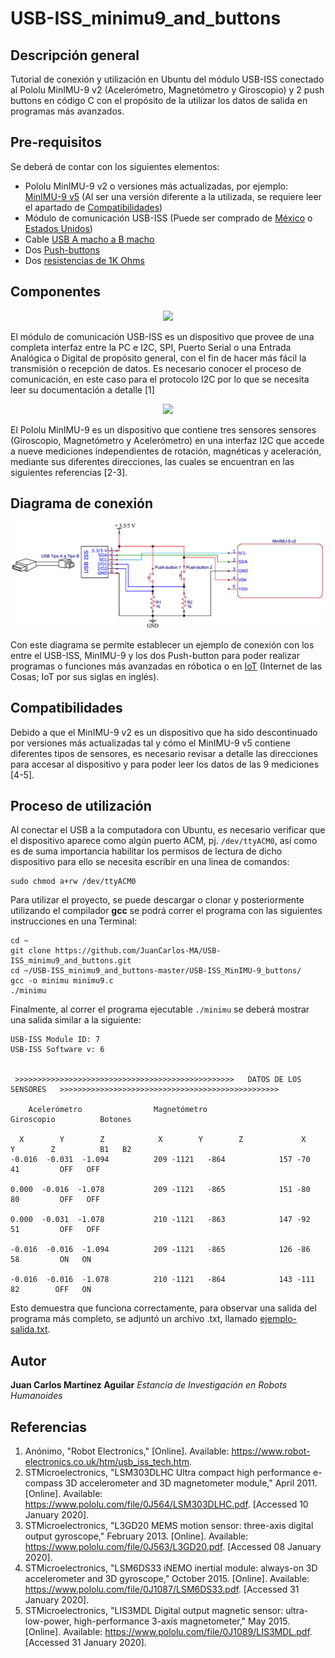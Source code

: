 # USB-ISS_minimu9_and_buttons

## Descripción general
Tutorial de conexión y utilización en Ubuntu del módulo USB-ISS conectado al Pololu MinIMU-9 v2 (Acelerómetro, Magnetómetro y Giroscopio) y 2 push buttons en código C con el propósito de la utilizar los datos de salida en programas más avanzados.

## Pre-requisitos
Se deberá de contar con los siguientes elementos:
* Pololu MinIMU-9 v2 o versiones más actualizadas, por ejemplo: [MinIMU-9 v5](https://www.pololu.com/product/2738) (Al ser una versión diferente a la utilizada, se requiere leer el apartado de [Compatibilidades](#compatibilidades))
* Módulo de comunicación USB-ISS (Puede ser comprado de [México](https://store.robodacta.mx/interfaces-y-programadores/interfaces/interfaz-usb-iss/) o [Estados Unidos](https://www.robotshop.com/en/devantect-usb-to-i2c-spi-serial-interface.html))
* Cable [USB A macho a B macho](https://www.trossenrobotics.com/store/p/6611-USB-A-Male-to-B-Male-6ft-Cable.aspx)
* Dos [Push-buttons](https://www.sparkfun.com/products/8605)
* Dos [resistencias de 1K Ohms](https://www.sparkfun.com/products/14492)

## Componentes
<p align="center">
  <img width="260" length="100" src="https://www.robot-electronics.co.uk/images/usb-iss-300.png">
</p>

El módulo de comunicación USB-ISS es un dispositivo que provee de una completa interfaz entre la PC e I2C, SPI, Puerto Serial o una Entrada Analógica o Digital de propósito general, con el fin de hacer más fácil la transmisión o recepción de datos. Es necesario conocer el proceso de comunicación, en este caso para el protocolo I2C por lo que se necesita leer su documentación a detalle [1]

<p align="center">
  <img width="260" length="100" src="https://a.pololu-files.com/picture/0J4037.600x480.jpg?db7cf96bdb8f6b5fa41ccef67ecbf90b">
</p>

El Pololu MinIMU-9 es un dispositivo que contiene tres sensores sensores (Giroscopio, Magnetómetro y Acelerómetro) en una interfaz I2C que accede a nueve mediciones independientes de rotación, magnéticas y aceleración, mediante sus diferentes direcciones, las cuales se encuentran en las siguientes referencias [2-3].

## Diagrama de conexión

<p align="center">
  <img width="650" length="250" src="https://github.com/JuanCarlos-MA/USB-ISS_minimu9_and_buttons/blob/master/connection_diag.png">
</p>

Con este diagrama se permite establecer un ejemplo de conexión con los entre el USB-ISS, MinIMU-9 y los dos Push-button para poder realizar programas o funciones más avanzadas en róbotica o en [IoT](https://www.wired.co.uk/article/internet-of-things-what-is-explained-iot) (Internet de las Cosas; IoT por sus siglas en inglés).

## Compatibilidades
Debido a que el MinIMU-9 v2 es un dispositivo que ha sido descontinuado por versiones más actualizadas tal y cómo el MinIMU-9 v5 contiene diferentes tipos de sensores, es necesario revisar a detalle las direcciones para accesar al dispositivo y para poder leer los datos de las 9 mediciones [4-5].

## Proceso de utilización

Al conectar el USB a la computadora con Ubuntu, es necesario verificar que el dispositivo aparece como algún puerto ACM, pj. `/dev/ttyACM0`, así como es de suma importancia habilitar los permisos de lectura de dicho dispositivo para ello se necesita escribir en una linea de comandos:
```
sudo chmod a+rw /dev/ttyACM0 
```
Para utilizar el proyecto, se puede descargar o clonar y posteriormente utilizando el compilador **gcc** se podrá correr el programa con las siguientes instrucciones en una Terminal: 

```
cd ~
git clone https://github.com/JuanCarlos-MA/USB-ISS_minimu9_and_buttons.git
cd ~/USB-ISS_minimu9_and_buttons-master/USB-ISS_MinIMU-9_buttons/
gcc -o minimu minimu9.c
./minimu
```
Finalmente, al correr el programa ejecutable `./minimu` se deberá mostrar una salida similar a la siguiente:
```
USB-ISS Module ID: 7 
USB-ISS Software v: 6 

 
 >>>>>>>>>>>>>>>>>>>>>>>>>>>>>>>>>>>>>>>>>>>>>>>>>   DATOS DE LOS SENSORES   >>>>>>>>>>>>>>>>>>>>>>>>>>>>>>>>>>>>>>>>>>>>>>>>> 

    Acelerómetro			    Magnetómetro		              Giroscopio		  Botones 

  X        Y        Z			 X        Y        Z			 X        Y        Z		  B1   B2 
-0.016  -0.031  -1.094 			209	-1121 	-864			157	-70       41		 OFF   OFF
 
0.000  -0.016  -1.078 			209	-1121 	-865			151	-80       80		 OFF   OFF
 
0.000  -0.031  -1.078 			210	-1121 	-863			147	-92       51		 OFF   OFF
 
-0.016  -0.016  -1.094 			209	-1121 	-865			126	-86       58		 ON   ON
 
-0.016  -0.016  -1.078 			210	-1121 	-864			143	-111       82		 OFF   ON
```
Esto demuestra que funciona correctamente, para observar una salida del programa más completo, se adjuntó un archivo .txt, llamado [ejemplo-salida.txt](USB-ISS_MinIMU-9_buttons/ejemplo-salida.txt).

## Autor

**Juan Carlos Martínez Aguilar** *Estancia de Investigación en Robots Humanoides*

## Referencias
1. Anónimo, "Robot Electronics," [Online]. Available: https://www.robot-electronics.co.uk/htm/usb_iss_tech.htm.
2. STMicroelectronics, "LSM303DLHC Ultra compact high performance e-compass 3D accelerometer and 3D magnetometer module," April 2011. [Online]. Available: https://www.pololu.com/file/0J564/LSM303DLHC.pdf. [Accessed 10 January 2020].
3. STMicroelectronics, "L3GD20 MEMS motion sensor: three-axis digital output gyroscope," February 2013. [Online]. Available: https://www.pololu.com/file/0J563/L3GD20.pdf. [Accessed 08 January 2020].
4. STMicroelectronics, "LSM6DS33 iNEMO inertial module: always-on 3D accelerometer and 3D gyroscope," October 2015. [Online]. Available: https://www.pololu.com/file/0J1087/LSM6DS33.pdf. [Accessed 31 January 2020]. 
5. STMicroelectronics, "LIS3MDL Digital output magnetic sensor: ultra-low-power, high-performance 3-axis magnetometer," May 2015. [Online]. Available: https://www.pololu.com/file/0J1089/LIS3MDL.pdf. [Accessed 31 January 2020].
